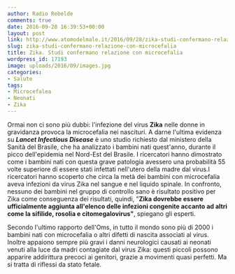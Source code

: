```yaml
---
author: Radio Rebelde
comments: true
date: 2016-09-28 16:39:53+00:00
layout: post
link: http://www.atomodelmale.it/2016/09/28/zika-studi-confermano-relazione-con-microcefalia/
slug: zika-studi-confermano-relazione-con-microcefalia
title: Zika. Studi confermano relazione con microcefalia
wordpress_id: 17193
image: uploads/2016/09/images.jpg
categories:
- Salute
tags:
- Microcefalea
- Neonati
- Zika
---
```


Ormai non ci sono più dubbi: l'infezione del virus **Zika** nelle donne in gravidanza provoca la microcefalia nei nascituri.
A darne l'ultima evidenza su **_Lancet Infectious Disease_** è uno studio richiesto dal ministero della Sanità del Brasile, che ha analizzato i bambini nati quest'anno, durante il picco dell'epidemia nel Nord-Est del Brasile.
I ricercatori hanno dimostrato come i bambini nati con questa grave patologia avessero una probabilità 55 volte superiore di essere stati infettati nell'utero della madre dal virus.I ricercatori hanno scoperto che circa la metà dei bambini con microcefalia aveva infezioni da virus Zika nel sangue e nel liquido spinale.
In confronto, nessuno dei bambini nel gruppo di controllo sano è risultato positivo per Zika come conseguenza dei risultati, quindi, "**Zika dovrebbe essere ufficialmente aggiunta all'elenco delle infezioni congenite accanto ad altri come la sifilide, rosolia e citomegalovirus"**, spiegano gli esperti.

Secondo l'ultimo rapporto dell'Oms, in tutto il mondo sono più di 2000 i bambini nati con microcefalia o altri difetti di nascita associati al virus. Inoltre appaiono sempre più gravi i danni neurologici causati ai neonati venuti alla luce da madri contagiate dal virus Zika: questi piccoli possono apparire addirittura precoci ai genitori, grazie a movimenti quasi perfetti. Ma si tratta di riflessi da stato fetale.
